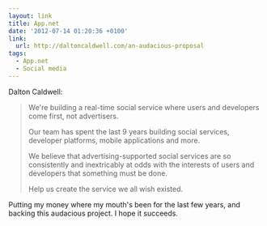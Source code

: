 ```yaml
---
layout: link
title: App.net
date: '2012-07-14 01:20:36 +0100'
link:
  url: http://daltoncaldwell.com/an-audacious-proposal
tags:
  - App.net
  - Social media
---
```

Dalton Caldwell:

> We're building a real-time social service where users and developers come first, not advertisers.
>
> Our team has spent the last 9 years building social services, developer platforms, mobile applications and more.
>
> We believe that advertising-supported social services are so consistently and inextricably at odds with the interests of users and developers that something must be done.
>
> Help us create the service we all wish existed.

Putting my money where my mouth's been for the last few years, and backing this audacious project. I hope it succeeds.
